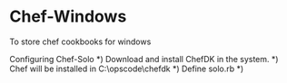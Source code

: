 # Chef-Windows
To store chef cookbooks for windows

Configuring Chef-Solo
*) Download and install ChefDK in the system.
*) Chef will be installed in C:\opscode\chefdk
*) Define solo.rb
*) 
